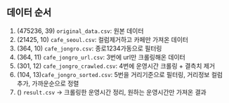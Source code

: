 ## 데이터 순서

1. (475236, 39) `original_data.csv`: 원본 데이터 
2. (21425, 10) `cafe_seoul.csv`: 컬럼제거하고 카페만 가져온 데이터 
3. (364, 10) `cafe_jongro.csv`: 종로1234가동으로 필터링 
4. (364, 11) `cafe_jongro_url.csv`: 3번에 url만 크롤링해온 데이터 
5. (301, 12) `cafe_jongro_crawled.csv`: 4번에 운영시간 크롤링 + 결측치 제거 
6. (104, 13)`cafe_jongro_sorted.csv`: 5번을 거리기준으로 필터링, 거리정보 컬럼추가, 가까운순으로 정렬 
7. () `result.csv` -> 크롤링한 운영시간 정리, 원하는 운영시간만 가져온 결과
